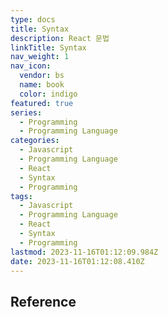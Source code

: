 ```yaml
---
type: docs
title: Syntax
description: React 문법
linkTitle: Syntax
nav_weight: 1
nav_icon:
  vendor: bs
  name: book
  color: indigo
featured: true
series:
  - Programming
  - Programming Language
categories:
  - Javascript
  - Programming Language
  - React
  - Syntax
  - Programming
tags:
  - Javascript
  - Programming Language
  - React
  - Syntax
  - Programming
lastmod: 2023-11-16T01:12:09.984Z
date: 2023-11-16T01:12:08.410Z
---
```


## Reference
